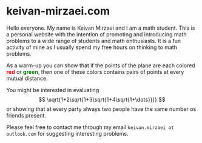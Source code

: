 # keivan-mirzaei.com

Hello everyone. My name is Keivan Mirzaei and I am a math student. This is a personal website with the intention of promoting and introducing math problems to a wide range of students and math enthusiasts. It is a fun activity of mine as I usually spend my free hours on thinking to math problems.


As a warm-up you can show that if the points of the plane are each colored <b style="color:red;">red</b> or <b style="color:green;">green</b>, then one of these colors contains pairs of points at every mutual distance.

You might be interested in evaluating
$$
\sqrt{1+2\sqrt{1+3\sqrt{1+4\sqrt{1+\dots}}}}
$$
or showing that at every party always two people have the same number os friends present.


Please feel free to contact me through my email `keivan.mirzaei at outlook.com` for suggesting interesting problems.
